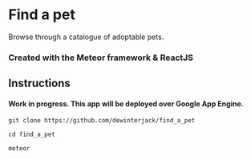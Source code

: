 # Find a pet
Browse through a catalogue of adoptable pets.

### Created with the Meteor framework & ReactJS

## Instructions

#### Work in progress. This app will be deployed over Google App Engine.

```
git clone https://github.com/dewinterjack/find_a_pet

cd find_a_pet

meteor
```
